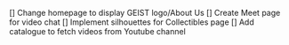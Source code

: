 [] Change homepage to display GEIST logo/About Us
[] Create Meet page for video chat
[] Implement silhouettes for Collectibles page
[] Add catalogue to fetch videos from Youtube channel
